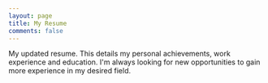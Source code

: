 ```yaml
---
layout: page
title: My Resume
comments: false
---
```

<p>My updated resume. This details my personal achievements, work experience and education. I'm always looking for new opportunities to gain more experience in my desired field.</p>


<blockquote class="imgur-embed-pub" lang="en" data-id="a/OWoS5Oz" data-context="false" ><a href="//imgur.com/a/OWoS5Oz"></a></blockquote><script async src="//s.imgur.com/min/embed.js" charset="utf-8"></script>
